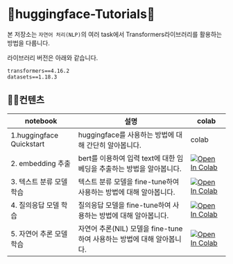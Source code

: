# 🤗huggingface-Tutorials🤗

본 저장소는  `자연어 처리(NLP)`의 여러 task에서 Transformers라이브러리를 활용하는 방법을 다룹니다. 

라이브러리 버전은 아래와 같습니다.
```
transformers==4.16.2
datasets==1.18.3
```

## 👨‍🏫컨텐츠

|notebook|설명|colab|
|---|---|---|
|1.huggingface Quickstart|huggingface를 사용하는 방법에 대해 간단히 알아봅니다.|colab|
|2. embedding 추출|bert를 이용하여 입력 text에 대한 임베딩을 추출하는 방법을 알아봅니다.|[![Open In Colab](https://colab.research.google.com/assets/colab-badge.svg)](https://colab.research.google.com/drive/1cLusBXHKbCu2y1qA4PN8Gzk03bz2T3m3)|
|3. 텍스트 분류 모델 학습| 텍스트 분류 모델을 fine-tune하여 사용하는 방법에 대해 알아봅니다.|[![Open In Colab](https://colab.research.google.com/assets/colab-badge.svg)](https://colab.research.google.com/drive/1lxZSgcM6KNucwEICQKrLB165U1r3zHHN)|
|4. 질의응답 모델 학습| 질의응답 모델을 fine-tune하여 사용하는 방법에 대해 알아봅니다.|[![Open In Colab](https://colab.research.google.com/assets/colab-badge.svg)](https://colab.research.google.com/drive/19Qd0Wz2HIZtbnOqBRg-aFYoT8s6IPH02)|
|5. 자연어 추론 모델 학습| 자연어 추론(NIL) 모델을 fine-tune하여 사용하는 방법에 대해 알아봅니다.|[![Open In Colab](https://colab.research.google.com/assets/colab-badge.svg)](https://colab.research.google.com/drive/1zaXMZKOlkt-7aEIq5a5lPvhvXSZYTABo)|

